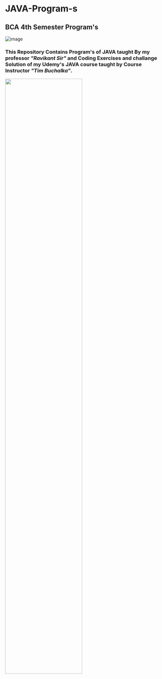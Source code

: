 # JAVA-Program-s
## BCA 4th Semester Program's
![image](https://user-images.githubusercontent.com/77437944/208276007-d3b14464-3fec-4648-9142-c7735342265b.png)
### This Repository Contains Program's of JAVA taught By my professor *"Ravikant Sir"* and Coding Exercises and challange Solution of my Udemy's JAVA course taught by Course Instructor *"Tim Buchalka"*.

<p>
<img align="middle" src="https://user-images.githubusercontent.com/77437944/217801818-9710a2f0-1fc1-47c9-bb4b-72aecc8a6d3b.png" width=70%>
</p>
